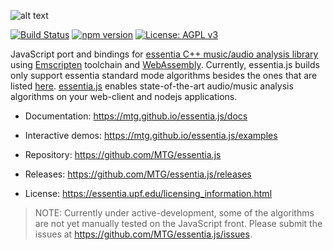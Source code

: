
![alt text](https://user-images.githubusercontent.com/14850001/66190489-67098d80-e68c-11e9-9a7c-35b82f6635e1.png)

[![Build Status](https://travis-ci.org/MTG/essentia.js.svg?branch=master)](https://travis-ci.org/MTG/essentia.js)
[![npm version](https://badge.fury.io/js/essentia.js.svg)](https://badge.fury.io/js/essentia.js)
[![License: AGPL v3](https://img.shields.io/badge/License-AGPL%20v3-blue.svg)](https://www.gnu.org/licenses/agpl-3.0)

JavaScript port and bindings for [essentia C++ music/audio analysis library](https://essentia.upf.edu) using [Emscripten](https://emscripten.org/) toolchain and [WebAssembly](https://webassembly.org/). Currently, essentia.js builds only support essentia standard mode algorithms besides the ones that are listed [here](src/python/excluded_algos.md). [essentia.js](https://essentia.upf.edu/essentiajs) enables state-of-the-art audio/music analysis algorithms on your web-client and nodejs applications.

- Documentation: https://mtg.github.io/essentia.js/docs

- Interactive demos: https://mtg.github.io/essentia.js/examples

- Repository: https://github.com/MTG/essentia.js

- Releases: https://github.com/MTG/essentia.js/releases

- License: https://essentia.upf.edu/licensing_information.html

> NOTE: Currently under active-development, some of the algorithms are not yet manually tested on the JavaScript front. Please submit the issues at https://github.com/MTG/essentia.js/issues.
